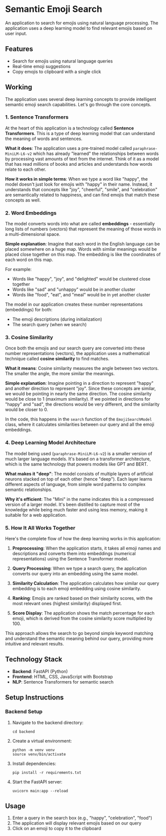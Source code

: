 # Semantic Emoji Search

An application to search for emojis using natural language processing. The application uses a deep learning model to find relevant emojis based on user input.

## Features

- Search for emojis using natural language queries
- Real-time emoji suggestions
- Copy emojis to clipboard with a single click

## Working

The application uses several deep learning concepts to provide intelligent semantic emoji search capabilities. Let's go through the core concepts.

### 1. Sentence Transformers

At the heart of this application is a technology called **Sentence Transformers**. This is a type of deep learning model that can understand the meaning of words and sentences.

**What it does**: The application uses a pre-trained model called `paraphrase-MiniLM-L6-v2` which has already "learned" the relationships between words by processing vast amounts of text from the internet. Think of it as a model that has read millions of books and articles and understands how words relate to each other.

**How it works in simple terms**: When we type a word like "happy", the model doesn't just look for emojis with "happy" in their name. Instead, it understands that concepts like "joy", "cheerful", "smile", and "celebration" are semantically related to happiness, and can find emojis that match these concepts as well.

### 2. Word Embeddings

The model converts words into what are called **embeddings** - essentially long lists of numbers (vectors) that represent the meaning of those words in a multi-dimensional space.

**Simple explanation**: Imagine that each word in the English language can be placed somewhere on a huge map. Words with similar meanings would be placed close together on this map. The embedding is like the coordinates of each word on this map.

For example:
- Words like "happy", "joy", and "delighted" would be clustered close together
- Words like "sad" and "unhappy" would be in another cluster
- Words like "food", "eat", and "meal" would be in yet another cluster

The model in our application creates these number representations (embeddings) for both:
- The emoji descriptions (during initialization)
- The search query (when we search)

### 3. Cosine Similarity

Once both the emojis and our search query are converted into these number representations (vectors), the application uses a mathematical technique called **cosine similarity** to find matches.

**What it means**: Cosine similarity measures the angle between two vectors. The smaller the angle, the more similar the meanings.

**Simple explanation**: Imagine pointing in a direction to represent "happy" and another direction to represent "joy". Since these concepts are similar, we would be pointing in nearly the same direction. The cosine similarity would be close to 1 (maximum similarity). If we pointed in directions for "happy" and "sad", the directions would be very different, and the similarity would be closer to 0.

In the code, this happens in the `search` function of the `EmojiSearchModel` class, where it calculates similarities between our query and all the emoji embeddings.

### 4. Deep Learning Model Architecture

The model being used (`paraphrase-MiniLM-L6-v2`) is a smaller version of much larger language models. It's based on a transformer architecture, which is the same technology that powers models like GPT and BERT.

**What makes it "deep"**: The model consists of multiple layers of artificial neurons stacked on top of each other (hence "deep"). Each layer learns different aspects of language, from simple word patterns to complex semantic relationships.

**Why it's efficient**: The "Mini" in the name indicates this is a compressed version of a larger model. It's been distilled to capture most of the knowledge while being much faster and using less memory, making it suitable for a web application.

### 5. How It All Works Together

Here's the complete flow of how the deep learning works in this application:

1. **Preprocessing**: When the application starts, it takes all emoji names and descriptions and converts them into embeddings (numerical representations) using the Sentence Transformer model.

2. **Query Processing**: When we type a search query, the application converts our query into an embedding using the same model.

3. **Similarity Calculation**: The application calculates how similar our query embedding is to each emoji embedding using cosine similarity.

4. **Ranking**: Emojis are ranked based on their similarity scores, with the most relevant ones (highest similarity) displayed first.

5. **Score Display**: The application shows the match percentage for each emoji, which is derived from the cosine similarity score multiplied by 100.

This approach allows the search to go beyond simple keyword matching and understand the semantic meaning behind our query, providing more intuitive and relevant results.

## Technology Stack

- **Backend**: FastAPI (Python)
- **Frontend**: HTML, CSS, JavaScript with Bootstrap
- **NLP**: Sentence Transformers for semantic search

## Setup Instructions

### Backend Setup

1. Navigate to the backend directory:
   ```
   cd backend
   ```

2. Create a virtual environment:
   ```
   python -m venv venv
   source venv/bin/activate
   ```

3. Install dependencies:
   ```
   pip install -r requirements.txt
   ```

4. Start the FastAPI server:
   ```
   uvicorn main:app --reload
   ```

## Usage

1. Enter a query in the search box (e.g., "happy", "celebration", "food")
2. The application will display relevant emojis based on our query
3. Click on an emoji to copy it to the clipboard
